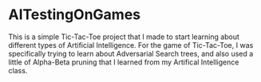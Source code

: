 ﻿# AITestingOnGames

This is a simple Tic-Tac-Toe project that I made to start learning about different types of Artificial Intelligence. For the game of Tic-Tac-Toe, I was specifically trying to learn about Adversarial Search trees, and also used a little of Alpha-Beta pruning that I learned from my Artifical Intelligence class.

